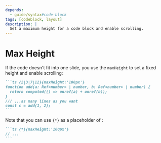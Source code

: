 ```yaml
---
depends:
  - guide/syntax#code-block
tags: [codeblock, layout]
description: |
  Set a maximum height for a code block and enable scrolling.
---
```


# Max Height

If the code doesn't fit into one slide, you use the `maxHeight` to set a fixed height and enable scrolling:

````md
```ts {2|3|7|12}{maxHeight:'100px'}
function add(a: Ref<number> | number, b: Ref<number> | number) {
  return computed(() => unref(a) + unref(b));
}
/// ...as many lines as you want
const c = add(1, 2);
```
````

Note that you can use `{*}` as a placeholder of <LinkInline link="features/line-highlighting" />:

````md
```ts {*}{maxHeight:'100px'}
// ...
```
````

